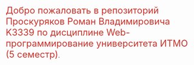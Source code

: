 <span style="font-size: 24px; color:#cc342d">Добро пожаловать в репозиторий Проскуряков Роман Владимировича K3339 по дисциплине Web-программирование университета ИТМО (5 семестр)</span>.